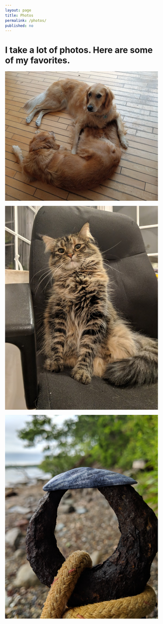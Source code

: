 ```yaml
---
layout: page
title: Photos
permalink: /photos/
published: no
---
```


# I take a lot of photos. Here are some of my favorites.

![Azara and Xena: Yin and Yang](/images/other/yin_yang.jpg)

![Zoe](/images/other/zoe.jpg)

![Anchor](/images/other/anchor.jpg)

